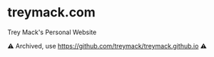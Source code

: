 # treymack.com
Trey Mack's Personal Website

⚠️ Archived, use https://github.com/treymack/treymack.github.io ⚠️
